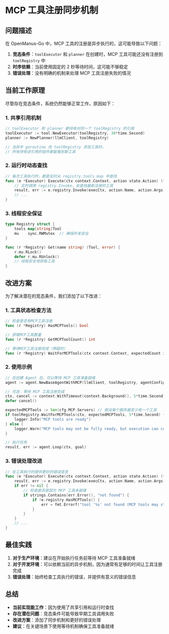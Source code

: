 # MCP 工具注册同步机制

## 问题描述

在 OpenManus-Go 中，MCP 工具的注册是异步执行的，这可能导致以下问题：

1. **竞态条件**：`toolExecutor` 和 `planner` 在创建时，MCP 工具可能还没有注册到 `toolRegistry` 中
2. **时序依赖**：当前使用固定的 2 秒等待时间，这可能不够稳定
3. **错误处理**：没有明确的机制来处理 MCP 工具注册失败的情况

## 当前工作原理

尽管存在竞态条件，系统仍然能够正常工作，原因如下：

### 1. 共享引用机制

```go
// toolExecutor 和 planner 都持有对同一个 toolRegistry 的引用
toolExecutor := tool.NewExecutor(toolRegistry, 30*time.Second)
planner := NewPlanner(llmClient, toolRegistry)

// 当异步 goroutine 向 toolRegistry 添加工具时，
// 所有持有该引用的组件都能看到新工具
```

### 2. 运行时动态查找

```go
// 每次工具执行时，都是实时从 registry.tools map 中查找
func (e *Executor) Execute(ctx context.Context, action state.Action) (*state.Observation, error) {
    // 实时调用 registry.Invoke，会查找最新注册的工具
    result, err := e.registry.Invoke(execCtx, action.Name, action.Args)
    // ...
}
```

### 3. 线程安全保证

```go
type Registry struct {
    tools map[string]Tool
    mu    sync.RWMutex  // 确保并发安全
}

func (r *Registry) Get(name string) (Tool, error) {
    r.mu.RLock()
    defer r.mu.RUnlock()
    // 线程安全地获取工具
}
```

## 改进方案

为了解决潜在的竞态条件，我们添加了以下改进：

### 1. 工具状态检查方法

```go
// 检查是否有MCP工具注册
func (r *Registry) HasMCPTools() bool

// 获取MCP工具数量
func (r *Registry) GetMCPToolCount() int

// 等待MCP工具注册完成（带超时）
func (r *Registry) WaitForMCPTools(ctx context.Context, expectedCount int, timeout time.Duration) bool
```

### 2. 使用示例

```go
// 在创建 Agent 后，可以等待 MCP 工具准备就绪
agent := agent.NewBaseAgentWithMCP(llmClient, toolRegistry, agentConfig, cfg)

// 可选：等待 MCP 工具注册完成
ctx, cancel := context.WithTimeout(context.Background(), 5*time.Second)
defer cancel()

expectedMCPTools := len(cfg.MCP.Servers) // 假设每个服务器至少有一个工具
if toolRegistry.WaitForMCPTools(ctx, expectedMCPTools, 5*time.Second) {
    logger.Info("MCP tools are ready")
} else {
    logger.Warn("MCP tools may not be fully ready, but execution can continue")
}

// 执行任务
result, err := agent.Loop(ctx, goal)
```

### 3. 错误处理改进

```go
// 在工具执行时提供更好的错误信息
func (e *Executor) Execute(ctx context.Context, action state.Action) (*state.Observation, error) {
    result, err := e.registry.Invoke(execCtx, action.Name, action.Args)
    if err != nil {
        // 检查是否是因为 MCP 工具未就绪
        if strings.Contains(err.Error(), "not found") {
            if !e.registry.HasMCPTools() {
                err = fmt.Errorf("tool '%s' not found (MCP tools may still be initializing): %w", action.Name, err)
            }
        }
    }
    // ...
}
```

## 最佳实践

1. **对于生产环境**：建议在开始执行任务前等待 MCP 工具准备就绪
2. **对于开发环境**：可以依赖当前的异步机制，因为通常有足够的时间让工具注册完成
3. **错误处理**：始终检查工具执行的错误，并提供有意义的错误信息

## 总结

- **当前实现能工作**：因为使用了共享引用和运行时查找
- **存在潜在问题**：竞态条件可能导致早期工具调用失败
- **改进方案**：添加了同步机制和更好的错误处理
- **建议**：在关键场景下使用等待机制确保工具准备就绪
